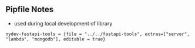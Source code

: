 ## Pipfile Notes

- used during local development of library
```text
nydev-fastapi-tools = {file = "../../fastapi-tools", extras=["server", "lambda", "mongodb"], editable = true}
```
